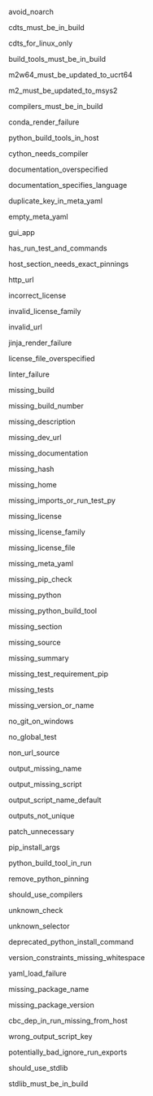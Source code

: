avoid_noarch

cdts_must_be_in_build

cdts_for_linux_only

build_tools_must_be_in_build

m2w64_must_be_updated_to_ucrt64

m2_must_be_updated_to_msys2

compilers_must_be_in_build

conda_render_failure

python_build_tools_in_host

cython_needs_compiler

documentation_overspecified

documentation_specifies_language

duplicate_key_in_meta_yaml

empty_meta_yaml

gui_app

has_run_test_and_commands

host_section_needs_exact_pinnings

http_url

incorrect_license

invalid_license_family

invalid_url

jinja_render_failure

license_file_overspecified

linter_failure

missing_build

missing_build_number

missing_description

missing_dev_url

missing_documentation

missing_hash

missing_home

missing_imports_or_run_test_py

missing_license

missing_license_family

missing_license_file

missing_meta_yaml

missing_pip_check

missing_python

missing_python_build_tool

missing_section

missing_source

missing_summary

missing_test_requirement_pip

missing_tests

missing_version_or_name

no_git_on_windows

no_global_test

non_url_source

output_missing_name

output_missing_script

output_script_name_default

outputs_not_unique

patch_unnecessary

pip_install_args

python_build_tool_in_run

remove_python_pinning

should_use_compilers

unknown_check

unknown_selector

deprecated_python_install_command

version_constraints_missing_whitespace

yaml_load_failure

missing_package_name

missing_package_version

cbc_dep_in_run_missing_from_host

wrong_output_script_key

potentially_bad_ignore_run_exports

should_use_stdlib

stdlib_must_be_in_build

